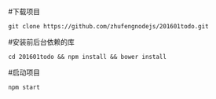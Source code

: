#下载项目
```
git clone https://github.com/zhufengnodejs/201601todo.git
```
#安装前后台依赖的库
```
cd 201601todo && npm install && bower install
```
#启动项目
```
npm start
```